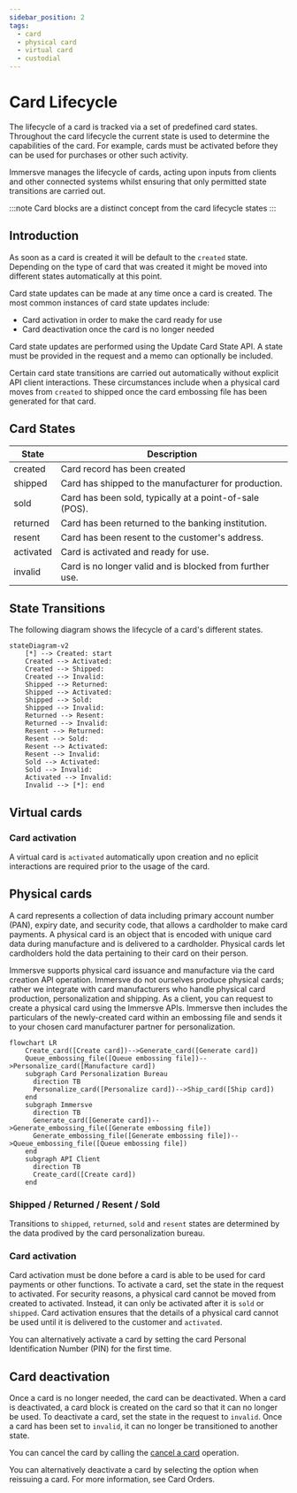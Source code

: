 ```yaml
---
sidebar_position: 2
tags:
  - card
  - physical card
  - virtual card
  - custodial
---
```


# Card Lifecycle

The lifecycle of a card is tracked via a set of predefined card states. Throughout the card lifecycle the current state is used to determine the capabilities of the card. For example, cards must be activated before they can be used for purchases or other such activity.

Immersve manages the lifecycle of cards, acting upon inputs from clients and other connected systems whilst ensuring that only permitted state transitions are carried out.

:::note
Card blocks are a distinct concept from the card lifecycle states
:::


## Introduction
As soon as a card is created it will be default to the `created` state. Depending on the type of card that was created it might be moved into different states automatically at this point.

Card state updates can be made at any time once a card is created. The most common instances of card state updates include:
* Card activation in order to make the card ready for use
* Card deactivation once the card is no longer needed

Card state updates are performed using the Update Card State API. A state must be provided in the request and a memo can optionally be included.

Certain card state transitions are carried out automatically without explicit API client interactions. These circumstances include when a physical card moves from `created` to shipped once the card embossing file has been generated for that card.

## Card States

 
| State | Description |
| ---- | ---- |
| created |Card record has been created |
| shipped |Card has shipped to the manufacturer for production. |
| sold |Card has been sold, typically at a point-of-sale (POS). |
| returned |Card has been returned to the banking institution. |
| resent | Card has been resent to the customer's address. |
| activated |Card is activated and ready for use. |
| invalid |Card is no longer valid and is blocked from further use. |


## State Transitions

The following diagram shows the lifecycle of a card's different states.

```mermaid
stateDiagram-v2
    [*] --> Created: start
    Created --> Activated: 
    Created --> Shipped: 
    Created --> Invalid: 
    Shipped --> Returned: 
    Shipped --> Activated: 
    Shipped --> Sold: 
    Shipped --> Invalid: 
    Returned --> Resent: 
    Returned --> Invalid: 
    Resent --> Returned: 
    Resent --> Sold: 
    Resent --> Activated: 
    Resent --> Invalid: 
    Sold --> Activated: 
    Sold --> Invalid: 
    Activated --> Invalid: 
    Invalid --> [*]: end
```

## Virtual cards

### Card activation
A virtual card is `activated` automatically upon creation and no eplicit interactions are required prior to the usage of the card.

## Physical cards

A card represents a collection of data including primary account number (PAN), expiry date, and security code, that allows a cardholder to make card payments. A physical card is an object that is encoded with unique card data during manufacture and is delivered to a cardholder. Physical cards let cardholders hold the data pertaining to their card on their person. 

Immersve supports physical card issuance and manufacture via the card creation API operation. Immersve do not ourselves produce physical cards; rather we integrate with card manufacturers who handle physical card production, personalization and shipping. As a client, you can request to create a physical card using the Immersve APIs. Immersve then includes the particulars of the newly-created card within an embossing file and sends it to your chosen card manufacturer partner for personalization.

```mermaid
flowchart LR
    Create_card([Create card])-->Generate_card([Generate card])
    Queue_embossing_file([Queue embossing file])-->Personalize_card([Manufacture card])
    subgraph Card Personalization Bureau
      direction TB
      Personalize_card([Personalize card])-->Ship_card([Ship card])
    end
    subgraph Immersve
      direction TB
      Generate_card([Generate card])-->Generate_embossing_file([Generate embossing file])
      Generate_embossing_file([Generate embossing file])-->Queue_embossing_file([Queue embossing file])
    end
    subgraph API Client
      direction TB
      Create_card([Create card])
    end
```

### Shipped / Returned / Resent / Sold
Transitions to `shipped`, `returned`, `sold` and `resent` states are determined by the data prodived by the card personalization bureau.

### Card activation
Card activation must be done before a card is able to be used for card payments or other functions. To activate a card, set the state in the request to activated. For security reasons, a physical card cannot be moved from created to activated. Instead, it can only be activated after it is `sold` or `shipped`. Card activation ensures that the details of a physical card cannot be used until it is delivered to the customer and `activated`.

You can alternatively activate a card by setting the card Personal Identification Number (PIN) for the first time.

## Card deactivation
Once a card is no longer needed, the card can be deactivated. When a card is deactivated, a card block is created on the card so that it can no longer be used. To deactivate a card, set the state in the request to `invalid`. Once a card has been set to `invalid`, it can no longer be transitioned to another state.

You can cancel the card by calling the [cancel a card](/api-reference/cancel-a-card) operation.

You can alternatively deactivate a card by selecting the option when reissuing a card. For more information, see Card Orders.